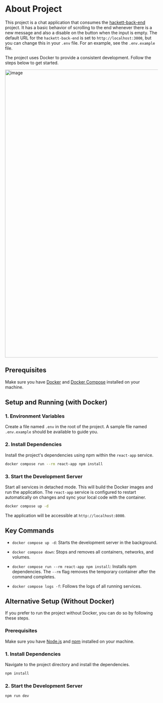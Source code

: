 # About Project

This project is a chat application that consumes the [hackett-back-end](https://github.com/andreifigueiredo/hackett-back-end) project. It has a basic behavior of scrolling to the end whenever there is a new message and also a disable on the button when the input is empty. The default URL for the `hackett-back-end` is set to `http://localhost:3000`, but you can change this in your `.env` file. For an example, see the `.env.example` file.

The project uses Docker to provide a consistent development. Follow the steps below to get started.

<img width="1919" height="949" alt="image" src="https://github.com/user-attachments/assets/d6f7dfce-4f46-4f84-a91a-6919a86aa3c0" />

## Prerequisites

Make sure you have [Docker](https://www.docker.com/get-started) and [Docker Compose](https://docs.docker.com/compose/install/) installed on your machine.

## Setup and Running (with Docker)

### 1. Environment Variables

Create a file named `.env` in the root of the project. A sample file named `.env.example` should be available to guide you.

### 2. Install Dependencies

Install the project's dependencies using npm within the `react-app` service.

```Bash
docker compose run --rm react-app npm install
```

### 3. Start the Development Server

Start all services in detached mode. This will build the Docker images and run the application. The `react-app` service is configured to restart automatically on changes and sync your local code with the container.

```Bash
docker compose up -d
```

The application will be accessible at `http://localhost:8000`.

## Key Commands

* `docker compose up -d`: Starts the development server in the background.

* `docker compose down`: Stops and removes all containers, networks, and volumes.

* `docker compose run --rm react-app npm install`: Installs npm dependencies. The `--rm` flag removes the temporary container after the command completes.

* `docker compose logs -f`: Follows the logs of all running services.

## Alternative Setup (Without Docker)

If you prefer to run the project without Docker, you can do so by following these steps.

### Prerequisites

Make sure you have [Node.js](https://nodejs.org/) and [npm](https://www.npmjs.com/) installed on your machine.

### 1. Install Dependencies

Navigate to the project directory and install the dependencies.

```Bash
npm install
```

### 2. Start the Development Server

```Bash
npm run dev
```
